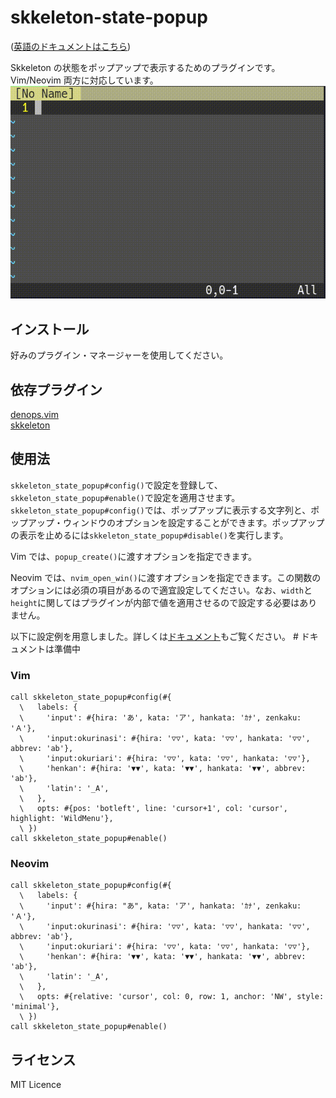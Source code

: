 # skkeleton-state-popup
([英語のドキュメントはこちら](README.md))

Skkeleton の状態をポップアップで表示するためのプラグインです。Vim/Neovim 両方に対応しています。  
![screenshot](https://raw.githubusercontent.com/NI57721/skkeleton-state-popup/assets/screenshot.gif)

## インストール
好みのプラグイン・マネージャーを使用してください。

## 依存プラグイン
[denops.vim](https://github.com/vim-denops/denops.vim)  
[skkeleton](https://github.com/vim-skk/skkeleton)

## 使用法

`skkeleton_state_popup#config()`で設定を登録して、`skkeleton_state_popup#enable()`で設定を適用させます。`skkeleton_state_popup#config()`では、ポップアップに表示する文字列と、ポップアップ・ウィンドウのオプションを設定することができます。ポップアップの表示を止めるには`skkeleton_state_popup#disable()`を実行します。

Vim では、`popup_create()`に渡すオプションを指定できます。

Neovim では、`nvim_open_win()`に渡すオプションを指定できます。この関数のオプションには必須の項目があるので適宜設定してください。なお、`width`と`height`に関してはプラグインが内部で値を適用させるので設定する必要はありません。

以下に設定例を用意しました。詳しくは[ドキュメント](doc/skkeleton_state_popup.txt)もご覧ください。 # ドキュメントは準備中
### Vim
```vim
call skkeleton_state_popup#config(#{
  \   labels: {
  \     'input': #{hira: 'あ', kata: 'ア', hankata: 'ｶﾅ', zenkaku: 'Ａ'},
  \     'input:okurinasi': #{hira: '▽▽', kata: '▽▽', hankata: '▽▽', abbrev: 'ab'},
  \     'input:okuriari': #{hira: '▽▽', kata: '▽▽', hankata: '▽▽'},
  \     'henkan': #{hira: '▼▼', kata: '▼▼', hankata: '▼▼', abbrev: 'ab'},
  \     'latin': '_A',
  \   },
  \   opts: #{pos: 'botleft', line: 'cursor+1', col: 'cursor', highlight: 'WildMenu'},
  \ })
call skkeleton_state_popup#enable()
```

### Neovim
```vim
call skkeleton_state_popup#config(#{
  \   labels: {
  \     'input': #{hira: "あ", kata: 'ア', hankata: 'ｶﾅ', zenkaku: 'Ａ'},
  \     'input:okurinasi': #{hira: '▽▽', kata: '▽▽', hankata: '▽▽', abbrev: 'ab'},
  \     'input:okuriari': #{hira: '▽▽', kata: '▽▽', hankata: '▽▽'},
  \     'henkan': #{hira: '▼▼', kata: '▼▼', hankata: '▼▼', abbrev: 'ab'},
  \     'latin': '_A',
  \   },
  \   opts: #{relative: 'cursor', col: 0, row: 1, anchor: 'NW', style: 'minimal'},
  \ })
call skkeleton_state_popup#enable()
```

## ライセンス
MIT Licence

